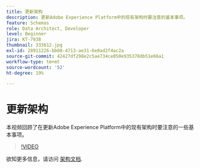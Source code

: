 ```yaml
---
title: 更新架构
description: 更新Adobe Experience Platform中的现有架构时要注意的基本事项。
feature: Schemas
role: Data Architect, Developer
level: Beginner
jira: KT-7938
thumbnail: 333612.jpg
exl-id: 28911226-bb08-4713-ae31-6e0ad2f4ac2a
source-git-commit: 42427df298e2c5ae734ce050e935378db51e66a1
workflow-type: tm+mt
source-wordcount: '52'
ht-degree: 19%

---
```


# 更新架构

本视频回顾了在更新Adobe Experience Platform中的现有架构时要注意的一些基本事项。

>[!VIDEO](https://video.tv.adobe.com/v/333612?quality=12&learn=on)

欲知更多信息，请访问 [架构文档](https://experienceleague.adobe.com/docs/experience-platform/xdm/home.html?lang=zh-Hans).
